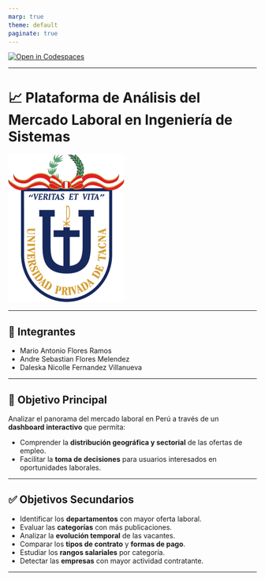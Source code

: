 ```yaml
---
marp: true
theme: default
paginate: true
---
```


[![Open in Codespaces](https://classroom.github.com/assets/launch-codespace-2972f46106e565e64193e422d61a12cf1da4916b45550586e14ef0a7c637dd04.svg)](https://classroom.github.com/open-in-codespaces?assignment_repo_id=18703202)

---

# 📈 Plataforma de Análisis del Mercado Laboral en Ingeniería de Sistemas

![w:200 h:250 bg right](media/logo-upt.png)

---

## 👥 Integrantes

- Mario Antonio Flores Ramos
- Andre Sebastian Flores Melendez
- Daleska Nicolle Fernandez Villanueva

---

## 🎯 Objetivo Principal

Analizar el panorama del mercado laboral en Perú a través de un **dashboard interactivo** que permita:

- Comprender la **distribución geográfica y sectorial** de las ofertas de empleo.
- Facilitar la **toma de decisiones** para usuarios interesados en oportunidades laborales.

---

## ✅ Objetivos Secundarios

- Identificar los **departamentos** con mayor oferta laboral.
- Evaluar las **categorías** con más publicaciones.
- Analizar la **evolución temporal** de las vacantes.
- Comparar los **tipos de contrato** y **formas de pago**.
- Estudiar los **rangos salariales** por categoría.
- Detectar las **empresas** con mayor actividad contratante.

---

